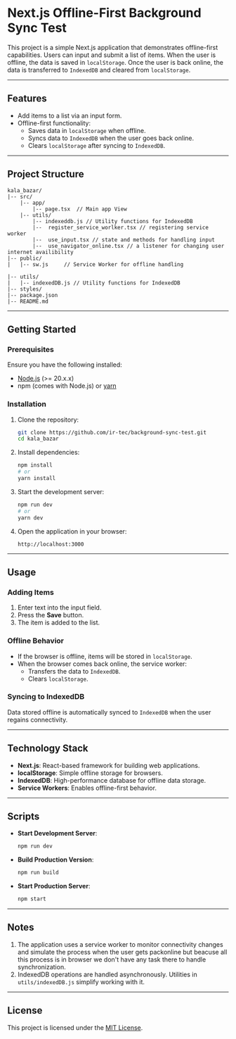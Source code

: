# Next.js Offline-First Background Sync Test

This project is a simple Next.js application that demonstrates offline-first capabilities. Users can input and submit a list of items. When the user is offline, the data is saved in `localStorage`. Once the user is back online, the data is transferred to `IndexedDB` and cleared from `localStorage`.

---

## Features

- Add items to a list via an input form.
- Offline-first functionality:
  - Saves data in `localStorage` when offline.
  - Syncs data to `IndexedDB` when the user goes back online.
  - Clears `localStorage` after syncing to `IndexedDB`.

---

## Project Structure

```
kala_bazar/
|-- src/
    |-- app/
        |-- page.tsx  // Main app View
    |-- utils/
        |-- indexeddb.js // Utility functions for IndexedDB
        |--  register_service_worlker.tsx // registering service worker
        |--  use_input.tsx // state and methods for handling input
        |--  use_navigator_online.tsx // a listener for changing user internet availibility
|-- public/
|   |-- sw.js     // Service Worker for offline handling

|-- utils/
|   |-- indexedDB.js // Utility functions for IndexedDB
|-- styles/
|-- package.json
|-- README.md
```

---

## Getting Started

### Prerequisites

Ensure you have the following installed:

- [Node.js](https://nodejs.org/) (>= 20.x.x)
- npm (comes with Node.js) or [yarn](https://yarnpkg.com/)

### Installation

1. Clone the repository:

   ```bash
   git clone https://github.com/ir-tec/background-sync-test.git
   cd kala_bazar
   ```

2. Install dependencies:

   ```bash
   npm install
   # or
   yarn install
   ```

3. Start the development server:

   ```bash
   npm run dev
   # or
   yarn dev
   ```

4. Open the application in your browser:
   ```
   http://localhost:3000
   ```

---

## Usage

### Adding Items

1. Enter text into the input field.
2. Press the **Save** button.
3. The item is added to the list.

### Offline Behavior

- If the browser is offline, items will be stored in `localStorage`.
- When the browser comes back online, the service worker:
  - Transfers the data to `IndexedDB`.
  - Clears `localStorage`.

### Syncing to IndexedDB

Data stored offline is automatically synced to `IndexedDB` when the user regains connectivity.

---

## Technology Stack

- **Next.js**: React-based framework for building web applications.
- **localStorage**: Simple offline storage for browsers.
- **IndexedDB**: High-performance database for offline data storage.
- **Service Workers**: Enables offline-first behavior.

---

## Scripts

- **Start Development Server**:
  ```bash
  npm run dev
  ```
- **Build Production Version**:
  ```bash
  npm run build
  ```
- **Start Production Server**:
  ```bash
  npm start
  ```

---

## Notes

1. The application uses a service worker to monitor connectivity changes and simulate the process when the user gets packonline but beacuse all this process is in browser we don't have any task there to handle synchronization. 
2. IndexedDB operations are handled asynchronously. Utilities in `utils/indexedDB.js` simplify working with it.

---


## License

This project is licensed under the [MIT License](LICENSE).
